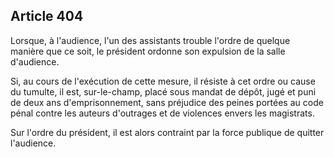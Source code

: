 Article 404
----
Lorsque, à l'audience, l'un des assistants trouble l'ordre de quelque manière
que ce soit, le président ordonne son expulsion de la salle d'audience.

Si, au cours de l'exécution de cette mesure, il résiste à cet ordre ou cause du
tumulte, il est, sur-le-champ, placé sous mandat de dépôt, jugé et puni de deux
ans d'emprisonnement, sans préjudice des peines portées au code pénal contre les
auteurs d'outrages et de violences envers les magistrats.

Sur l'ordre du président, il est alors contraint par la force publique de
quitter l'audience.
